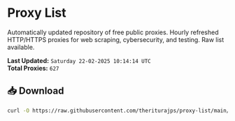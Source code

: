 # Proxy List

Automatically updated repository of free public proxies. Hourly refreshed HTTP/HTTPS proxies for web scraping, cybersecurity, and testing. Raw list available.

**Last Updated:** `Saturday 22-02-2025 10:14:14 UTC`  
**Total Proxies:** `627`

## 📥 Download
```bash
curl -O https://raw.githubusercontent.com/theriturajps/proxy-list/main/proxies.txt
